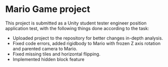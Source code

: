 # Mario Game project

This project is submitted as a Unity student tester engineer position application test, with the following things done according to the task:

- Uploaded project to the repository for better changes in-depth analysis.
- Fixed code errors, added rigidbody to Mario with frozen Z axis rotation and parented camera to Mario.
- Fixed missing tiles and horizontal flipping.
- Implemented hidden block feature